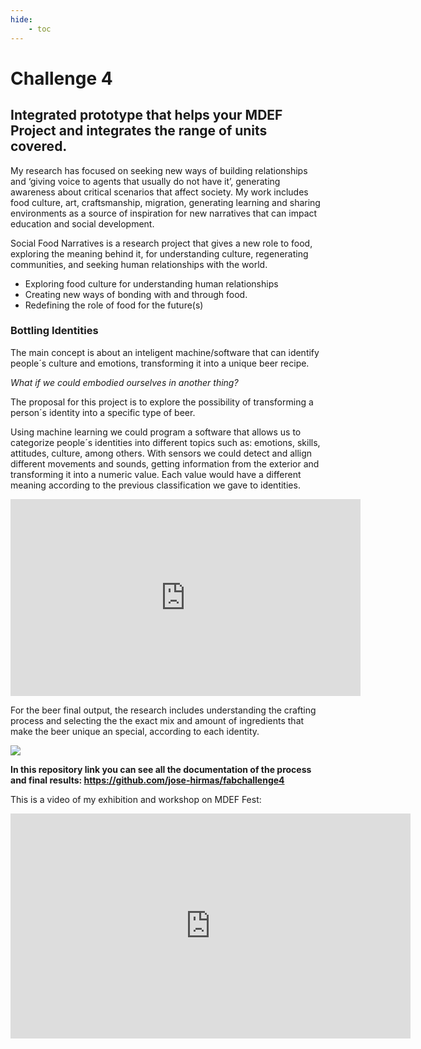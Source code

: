 ```yaml
---
hide:
    - toc
---
```


# Challenge 4

## Integrated prototype that helps your MDEF Project and integrates the range of units covered.

My research has focused on seeking new ways of building relationships and ‘giving voice to agents that usually do not have it’, generating awareness about critical scenarios that affect society. My work includes food culture, art, craftsmanship, migration, generating learning and sharing environments as a source of inspiration for new narratives that can impact education and social development.

Social Food Narratives is a research project that gives a new role to food, exploring the meaning behind it, for understanding culture, regenerating communities, and seeking human relationships with the world.

- Exploring food culture for understanding human relationships
- Creating new ways of bonding with and through food.
- Redefining the role of food for the future(s)


### **Bottling Identities** 

The main concept is about an inteligent machine/software that can identify people´s culture and emotions, transforming it into a unique beer recipe.

*What if we could embodied ourselves in another thing?* 

The proposal for this project is to explore the possibility of transforming a person´s identity into a specific type of beer.

Using machine learning we could program a software that allows us to categorize people´s identities into different topics such as: emotions, skills, attitudes, culture, among others. With sensors we could detect and allign different movements and sounds, getting information from the exterior and transforming it into a numeric value. Each value would have a different meaning according to the previous classification we gave to identities.

<iframe width="560" height="315" src="https://www.youtube.com/embed/rBQayGb0dLk" title="YouTube video player" frameborder="0" allow="accelerometer; autoplay; clipboard-write; encrypted-media; gyroscope; picture-in-picture" allowfullscreen></iframe>

For the beer final output, the research includes understanding the crafting process and selecting the the exact mix and amount of ingredients that make the beer unique an special, according to each identity.

![](../images/fabacademy/sketch1.jpg)

**In this repository link you can see all the documentation of the process and final results: <https://github.com/jose-hirmas/fabchallenge4>**


This is a video of my exhibition and workshop on MDEF Fest:

<iframe title="vimeo-player" src="https://player.vimeo.com/video/725586537?h=9efb0113d6" width="640" height="360" frameborder="0" allowfullscreen></iframe>

























